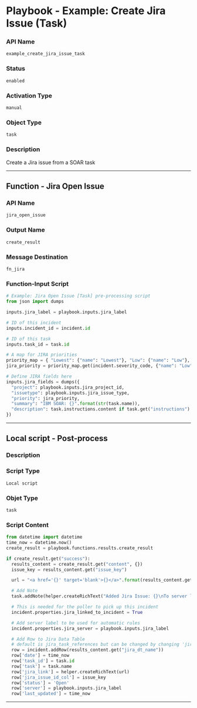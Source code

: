 <!--
    DO NOT MANUALLY EDIT THIS FILE
    THIS FILE IS AUTOMATICALLY GENERATED WITH resilient-sdk codegen
    Generated with resilient-sdk v49.0.4368
-->

# Playbook - Example: Create Jira Issue (Task)

### API Name
`example_create_jira_issue_task`

### Status
`enabled`

### Activation Type
`manual`

### Object Type
`task`

### Description
Create a Jira issue from a SOAR task


---
## Function - Jira Open Issue

### API Name
`jira_open_issue`

### Output Name
`create_result`

### Message Destination
`fn_jira`

### Function-Input Script
```python
# Example: Jira Open Issue [Task] pre-processing script
from json import dumps

inputs.jira_label = playbook.inputs.jira_label

# ID of this incident
inputs.incident_id = incident.id

# ID of this task
inputs.task_id = task.id

# A map for JIRA priorities
priority_map = { "Lowest": {"name": "Lowest"}, "Low": {"name": "Low"}, "Medium": {"name": "Medium"}, "High": {"name": "High"}, "Highest": {"name": "Highest"} }
jira_priority = priority_map.get(incident.severity_code, {"name": "Low"})

# Define JIRA fields here
inputs.jira_fields = dumps({
  "project": playbook.inputs.jira_project_id,
  "issuetype": playbook.inputs.jira_issue_type,
  "priority": jira_priority,
  "summary": "IBM SOAR: {}".format(str(task.name)),
  "description": task.instructions.content if task.get("instructions") else "Created in IBM SOAR"
})
```

---

## Local script - Post-process

### Description


### Script Type
`Local script`

### Objet Type
`task`

### Script Content
```python
from datetime import datetime
time_now = datetime.now()
create_result = playbook.functions.results.create_result

if create_result.get("success"):
  results_content = create_result.get("content", {})
  issue_key = results_content.get("issue_key")

  url = "<a href='{}' target='blank'>{}</a>".format(results_content.get("issue_url"), issue_key)

  # Add Note
  task.addNote(helper.createRichText("Added Jira Issue: {}\nTo server labeled: {}".format(url, playbook.inputs.jira_label)))

  # This is needed for the poller to pick up this incident
  incident.properties.jira_linked_to_incident = True

  # Add server label to be used for automatic rules
  incident.properties.jira_server = playbook.inputs.jira_label

  # Add Row to Jira Data Table
  # default is jira_task_references but can be changed by changing 'jira_dt_name' in app.config
  row = incident.addRow(results_content.get("jira_dt_name"))
  row['date'] = time_now
  row['task_id'] = task.id
  row['task'] = task.name
  row['jira_link'] = helper.createRichText(url)
  row['jira_issue_id_col'] = issue_key
  row['status'] = 'Open'
  row['server'] = playbook.inputs.jira_label
  row['last_updated'] = time_now
```

---
